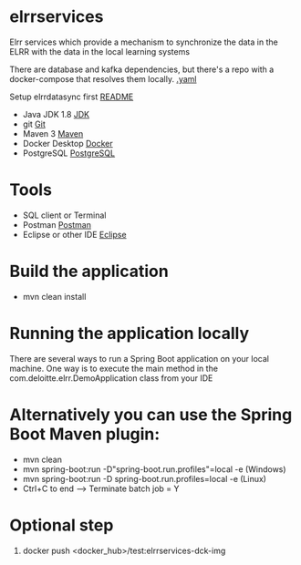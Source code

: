 
# elrrservices
Elrr services which provide a mechanism to synchronize the data in the ELRR with the data in the local learning systems

There are database and kafka dependencies, but there's a repo with a docker-compose that resolves them locally.
[.yaml](https://github.com/US-ELRR/elrrdatasync/tree/dev-pom-update-local-fixes-and-docs-1/dev-resources/docker-compose)

Setup elrrdatasync first [README](https://github.com/US-ELRR/elrrdatasync/blob/dev-pom-update-local-fixes-and-docs-1/README.md)

- Java JDK 1.8 [JDK](https://www.oracle.com/java/technologies/downloads/)
- git [Git](https://git-scm.com/downloads)
- Maven 3 [Maven](https://maven.apache.org/)
- Docker Desktop [Docker](https://www.docker.com/products/docker-desktop/)
- PostgreSQL [PostgreSQL](https://www.postgresql.org/download/)

# Tools
- SQL client or Terminal
- Postman [Postman](https://www.postman.com/downloads/)
- Eclipse or other IDE [Eclipse](https://www.eclipse.org/downloads/packages/)

# Build the application
- mvn clean install

# Running the application locally
There are several ways to run a Spring Boot application on your local machine. One way is to execute the main method in the com.deloitte.elrr.DemoApplication class from your IDE

# Alternatively you can use the Spring Boot Maven plugin: 
- mvn clean
- mvn spring-boot:run -D"spring-boot.run.profiles"=local -e (Windows)
- mvn spring-boot:run -D spring-boot.run.profiles=local -e (Linux)
- Ctrl+C to end --> Terminate batch job = Y

# Optional step 
1. docker push <docker_hub>/test:elrrservices-dck-img